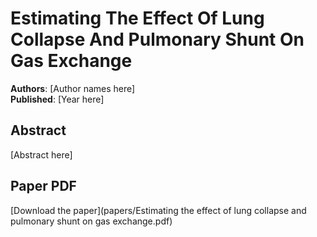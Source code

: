 # Estimating The Effect Of Lung Collapse And Pulmonary Shunt On Gas Exchange

**Authors**: [Author names here]  
**Published**: [Year here]

## Abstract

[Abstract here]

## Paper PDF

[Download the paper](papers/Estimating the effect of lung collapse and pulmonary shunt on gas exchange.pdf)
